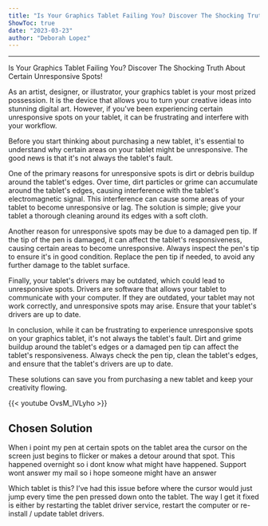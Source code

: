```yaml
---
title: "Is Your Graphics Tablet Failing You? Discover The Shocking Truth About Certain Unresponsive Spots!"
ShowToc: true 
date: "2023-03-23"
author: "Deborah Lopez"
---
```

*****
Is Your Graphics Tablet Failing You? Discover The Shocking Truth About Certain Unresponsive Spots!

As an artist, designer, or illustrator, your graphics tablet is your most prized possession. It is the device that allows you to turn your creative ideas into stunning digital art. However, if you've been experiencing certain unresponsive spots on your tablet, it can be frustrating and interfere with your workflow.

Before you start thinking about purchasing a new tablet, it's essential to understand why certain areas on your tablet might be unresponsive. The good news is that it's not always the tablet's fault.

One of the primary reasons for unresponsive spots is dirt or debris buildup around the tablet's edges. Over time, dirt particles or grime can accumulate around the tablet's edges, causing interference with the tablet's electromagnetic signal. This interference can cause some areas of your tablet to become unresponsive or lag. The solution is simple; give your tablet a thorough cleaning around its edges with a soft cloth.

Another reason for unresponsive spots may be due to a damaged pen tip. If the tip of the pen is damaged, it can affect the tablet's responsiveness, causing certain areas to become unresponsive. Always inspect the pen's tip to ensure it's in good condition. Replace the pen tip if needed, to avoid any further damage to the tablet surface.

Finally, your tablet's drivers may be outdated, which could lead to unresponsive spots. Drivers are software that allows your tablet to communicate with your computer. If they are outdated, your tablet may not work correctly, and unresponsive spots may arise. Ensure that your tablet's drivers are up to date.

In conclusion, while it can be frustrating to experience unresponsive spots on your graphics tablet, it's not always the tablet's fault. Dirt and grime buildup around the tablet's edges or a damaged pen tip can affect the tablet's responsiveness. Always check the pen tip, clean the tablet's edges, and ensure that the tablet's drivers are up to date.

These solutions can save you from purchasing a new tablet and keep your creativity flowing.

{{< youtube OvsM_lVLyho >}} 



## Chosen Solution
 When i point my pen at certain spots on the tablet area the cursor on the screen just begins to flicker or makes a detour around that spot. This happened overnight so i dont know what might have happened.
Support wont answer my mail so i hope someone might have an answer

 Which tablet is this? I’ve had this issue before where the cursor would just jump every time the pen pressed down onto the tablet.
The way I get it fixed is either by restarting the tablet driver service, restart the computer or re-install / update tablet drivers.




